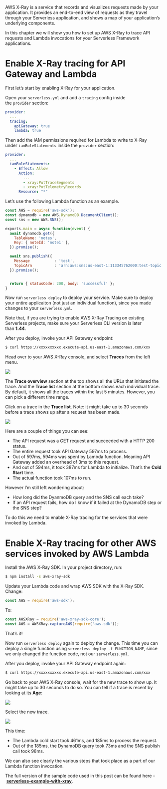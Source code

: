 AWS X-Ray is a service that records and visualizes requests made by your application. It provides an end-to-end view of requests as they travel through your Serverless application, and shows a map of your application’s underlying components.

In this chapter we will show you how to set up AWS X-Ray to trace API requests and Lambda invocations for your Serverless Framework applications.

# Enable X-Ray tracing for API Gateway and Lambda

First let’s start by enabling X-Ray for your application.

Open your `serverless.yml` and add a `tracing` config inside the `provider` section:
``` yaml
provider:
  ...
  tracing:
    apiGateway: true
    lambda: true
```
Then add the IAM permissions required for Lambda to write to X-Ray under `iamRoleStatements` inside the `provider` section:
``` yaml
provider:
  ...
  iamRoleStatements:
    - Effect: Allow
      Action:
        ...
        - xray:PutTraceSegments
        - xray:PutTelemetryRecords
      Resource: "*"
```
Let’s use the following Lambda function as an example.
``` javascript
const AWS = require('aws-sdk');
const dynamodb = new AWS.DynamoDB.DocumentClient();
const sns = new AWS.SNS();

exports.main = async function(event) {
  await dynamodb.get({
    TableName: 'notes',
    Key: { noteId: 'note1' },
  }).promise();

  await sns.publish({
    Message           : 'test',
    TopicArn          : 'arn:aws:sns:us-east-1:113345762000:test-topic',
  }).promise();


  return { statusCode: 200, body: 'successful' };
}
```
Now run `serverless deploy` to deploy your service. Make sure to deploy your entire applicaiton (not just an individual function), since you made changes to your `serverless.yml`.

Note that, if you are trying to enable AWS X-Ray Tracing on existing Serverless projects, make sure your Serverless CLI version is later than **1.44**.

After you deploy, invoke your API Gateway endpoint:
``` bash
$ curl https://xxxxxxxxxx.execute-api.us-east-1.amazonaws.com/xxx
```
Head over to your AWS X-Ray console, and select **Traces** from the left menu.

![](https://d33wubrfki0l68.cloudfront.net/c1d8500a769f1e288e785aa96e8271690fc818f6/fcf5e/assets/blog/how-to-trace-serverless-apps-with-aws-x-ray/select-traces-from-the-aws-x-ray-console.png)

The **Trace overview** section at the top shows all the URLs that initiated the trace. And the **Trace list** section at the bottom shows each individual trace. By default, it shows all the traces within the last 5 minutes. However, you can pick a different time range.

Click on a trace in the **Trace list**. Note: it might take up to 30 seconds before a trace shows up after a request has been made.

![](https://d33wubrfki0l68.cloudfront.net/b54850c4a920f0adeb359392e6c5701b35717d3d/c1197/assets/blog/how-to-trace-serverless-apps-with-aws-x-ray/click-on-a-trace-from-the-aws-x-ray-console.png)

Here are a couple of things you can see:

- The API request was a GET request and succeeded with a HTTP 200 status.
- The entire request took API Gateway 597ms to process.
- Out of 597ms, 594ms was spent by Lambda function. Meaning API Gateway added an overhead of 3ms to this request.
- And out of 594ms, it took 387ms for Lambda to initialize. That’s the **Cold Start** time.
- The actual function took 107ms to run.

However I’m still left wondering about:

- How long did the DyanmoDB query and the SNS call each take?
- If an API request fails, how do I know if it failed at the DynamoDB step or the SNS step?

To do this we need to enable X-Ray tracing for the services that were invoked by Lambda.

# Enable X-Ray tracing for other AWS services invoked by AWS Lambda

Install the AWS X-Ray SDK. In your project directory, run:
``` bash
$ npm install -s aws-xray-sdk
```
Update your Lambda code and wrap AWS SDK with the X-Ray SDK. Change:
``` javascript
const AWS = require('aws-sdk');
```
To:
``` javascript
const AWSXRay = require('aws-xray-sdk-core');
const AWS = AWSXRay.captureAWS(require('aws-sdk'));
```
That’s it!

Now run `serverless deploy` again to deploy the change. This time you can deploy a single function using `serverless deploy -f FUNCTION_NAME`, since we only changed the function code, not our `serverless.yml`.

After you deploy, invoke your API Gateway endpoint again:
``` bash
$ curl https://xxxxxxxxxx.execute-api.us-east-1.amazonaws.com/xxx
```
Go back to your AWS X-Ray console, wait for the new trace to show up. It might take up to 30 seconds to do so. You can tell if a trace is recent by looking at its **Age**:

![](https://d33wubrfki0l68.cloudfront.net/0606d31c215492b62d775ff845df96cbfb10f620/f4f38/assets/blog/how-to-trace-serverless-apps-with-aws-x-ray/click-recent-trace-from-the-aws-x-ray-console.png)

Select the new trace.

![](https://d33wubrfki0l68.cloudfront.net/b1d4358be7cc86f7d771d70cd0e074c2d96d4c62/c2a54/assets/blog/how-to-trace-serverless-apps-with-aws-x-ray/view-updated-trace-from-the-aws-x-ray-console.png)

This time:

- The Lambda cold start took 461ms, and 185ms to process the request.
- Out of the 185ms, the DynamoDB query took 73ms and the SNS publish call took 98ms.

We can also see clearly the various steps that took place as a part of our Lambda function invocation.

The full version of the sample code used in this post can be found here - **[serverless-example-with-xray](https://github.com/seed-run/serverless-example-with-xray)**.
